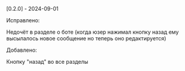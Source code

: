 [0.2.0] - 2024-09-01

Исправлено:

Недочёт в разделе о боте (когда юзер нажимал кнопку назад ему высылалось новое сообщение но теперь оно редактируется)

Добавлено:

Кнопку "назад" во все разделы